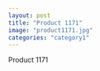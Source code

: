 ```yaml
---
layout: post
title: "Product 1171"
image: "product1171.jpg"
categories: "category1"
---
```

Product 1171

